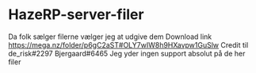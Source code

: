 # HazeRP-server-filer
Da folk sælger filerne vælger jeg at udgive dem
Download link https://mega.nz/folder/p6gC2aST#OLY7wIW8h9HXavpw1GuSlw
Credit til 
de_risk#2297
Bjergaard#6465
Jeg yder ingen support absolut på de her filer
